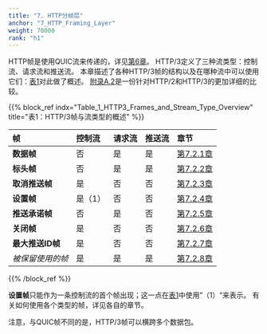 ```yaml
---
title: "7. HTTP分帧层"
anchor: "7_HTTP_Framing_Layer"
weight: 70000
rank: "h1"
---
```


HTTP帧是使用QUIC流来传递的，详见[第6章]()。
HTTP/3定义了三种流类型：控制流、请求流和推送流。
本章描述了各种HTTP/3帧的结构以及在哪种流中可以使用它们：[表1]()对此做了概述。
[附录A.2]()是一份针对HTTP/2和HTTP/3的更加详细的比较。

{{% block_ref
indx="Table_1_HTTP3_Frames_and_Stream_Type_Overview"
title="表1：HTTP/3帧与流类型的概述" %}}

| 帧           | 控制流  | 请求流 | 推送流 | 章节          |
|:------------|:-----|:----|:----|:------------|
| **数据帧**     | 否    | 是   | 是   | [第7.2.1章]() |
| **标头帧**     | 否    | 是   | 是   | [第7.2.2章]() |
| **取消推送帧**   | 是    | 否   | 否   | [第7.2.3章]() |
| **设置帧**     | 是（1） | 否   | 否   | [第7.2.4章]() |
| **推送承诺帧**   | 否    | 是   | 否   | [第7.2.5章]() |
| **关闭帧**     | 是    | 否   | 否   | [第7.2.6章]() |
| **最大推送ID帧** | 是    | 否   | 否   | [第7.2.7章]() |
| *被保留使用的帧*   | 是    | 是   | 是   | [第7.2.8章]() |

{{% /block_ref %}}

**设置帧**只能作为一条控制流的首个帧出现；这一点在[表1]()中使用”（1）“来表示。
有关如何使用各个类型的帧，详见各自的章节。

注意，与QUIC帧不同的是，HTTP/3帧可以横跨多个数据包。
